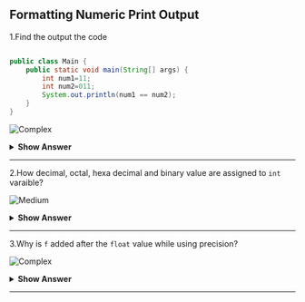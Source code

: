 ## Formatting Numeric Print Output

1.Find the output the code
``` java

public class Main {
	public static void main(String[] args) {
		int num1=11;
		int num2=011;
		System.out.println(num1 == num2);
	}
}
```

![Complex](https://github.com/revaturelabs/interviewquestions/blob/dev/ComplexityTags/Complex%20(2).svg)
<details>
<summary><b> Show Answer </b></summary>

`false`
<details>
<summary><b> Explanation </b></summary>
<blockquote>
	
- If we add zero before a number, the value will become octal number. 
- The octal number is converted into decimal value and assigned to `int` variable.
- The value of `num1` is `11` and value of `num2` is `9` that are not equal. The output is `false`.
</blockqoute> 
</details>
</details>

---

2.How decimal, octal, hexa decimal and binary value are assigned to `int` varaible?

![Medium](https://github.com/revaturelabs/interviewquestions/blob/dev/ComplexityTags/Medium%20(2).svg)
<details>
    <summary><b> Show Answer </b></summary> 
<blockquote>

``` java
public class Main {
	public static void main(String[] args) {
		int decimal = 100;      // for decimal number, no prefixes needed
		int octal = 0144;       // for octal number, 0 should be added
		int binary = 0b1100100; // for binary number, 0b should be added
		int hexaDecimal = 0x64; // for hexaDecimal number, 0x should be added
	}
}
```
>All the above int values represent `100` in different forms.
</blockqoute> 
</details>

---

3.Why is `f` added after the `float` value while using precision?

![Complex](https://github.com/revaturelabs/interviewquestions/blob/dev/ComplexityTags/Complex%20(2).svg)
<details>
    <summary><b> Show Answer </b></summary> 
<blockquote>

- When we have decimal value with precision that we will double by default. To specify that the value is `float` then we need to post-fix the value with `f`.
``` java
public class Main {
	public static void main(String[] args) {
		float f1 = 100.67;	//Error
		float f1 = 100.67f;	//No Error
		double d = 10.999;	//No Error
		System.out.format("%03d",decimal);
	}
}
```
</blockqoute> 
</details>

---
